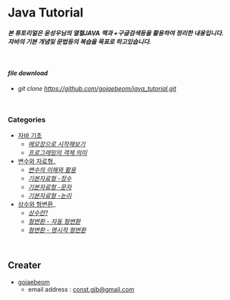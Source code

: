 # Java Tutorial  
#### *본 튜토리얼은 윤성우님의 열혈JAVA 책과 +구글검색등을 활용하여 정리한 내용입니다. 자바의 기본 개념및 문법등의 복습을 목표로 하고있습니다.*  
<br/>

#### _file download_
-  *git clone https://github.com/gojaebeom/java_tutorial.git*
<br/>

### Categories
-  [자바 기초](https://github.com/gojaebeom/java_tutorial/tree/master/src/ch00_%EC%9E%90%EB%B0%94%EC%9D%98%EA%B8%B0%EB%B3%B8)
    - _[메모장으로 시작해보기](https://github.com/gojaebeom/java_tutorial/tree/master/src/ch00_%EC%9E%90%EB%B0%94%EC%9D%98%EA%B8%B0%EB%B3%B8)_
    - _[프로그래밍의 객체 의미](https://github.com/gojaebeom/java_tutorial/tree/master/src/ch00_%EC%9E%90%EB%B0%94%EC%9D%98%EA%B8%B0%EB%B3%B8)_
-  [변수와 자료형](https://github.com/gojaebeom/java_tutorial/tree/master/src/ch01_%EB%B3%80%EC%88%98)_
    - _[변수의 이해와 활용](https://github.com/gojaebeom/java_tutorial/tree/master/src/ch00_%EC%9E%90%EB%B0%94%EC%9D%98%EA%B8%B0%EB%B3%B8)_
    - _[기본자료형 -정수](https://github.com/gojaebeom/java_tutorial/tree/master/src/ch00_%EC%9E%90%EB%B0%94%EC%9D%98%EA%B8%B0%EB%B3%B8)_
    - _[기본자료형 -문자](https://github.com/gojaebeom/java_tutorial/tree/master/src/ch00_%EC%9E%90%EB%B0%94%EC%9D%98%EA%B8%B0%EB%B3%B8)_
    - _[기본자료형 -논리](https://github.com/gojaebeom/java_tutorial/tree/master/src/ch00_%EC%9E%90%EB%B0%94%EC%9D%98%EA%B8%B0%EB%B3%B8)_
-  [상수와 형변환](https://github.com/gojaebeom/java_tutorial/tree/master/src/ch01_%EB%B3%80%EC%88%98)_
    - _[상수란?](https://github.com/gojaebeom/java_tutorial/tree/master/src/ch00_%EC%9E%90%EB%B0%94%EC%9D%98%EA%B8%B0%EB%B3%B8)_
    - _[형변환 - 자동 형변환](https://github.com/gojaebeom/java_tutorial/tree/master/src/ch00_%EC%9E%90%EB%B0%94%EC%9D%98%EA%B8%B0%EB%B3%B8)_
    - _[형변환 - 명시적 형변환](https://github.com/gojaebeom/java_tutorial/tree/master/src/ch00_%EC%9E%90%EB%B0%94%EC%9D%98%EA%B8%B0%EB%B3%B8)_

<br/>

## Creater
- [gojaebeom](https://github.com/gojaebeom)
    - email address : const.gjb@gmail.com
